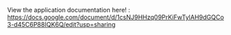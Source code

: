 View the application documentation here! : https://docs.google.com/document/d/1csNJ9HHzq09PrKiFwTylAH9dGQCo3-d45C6P88IQK6Q/edit?usp=sharing
